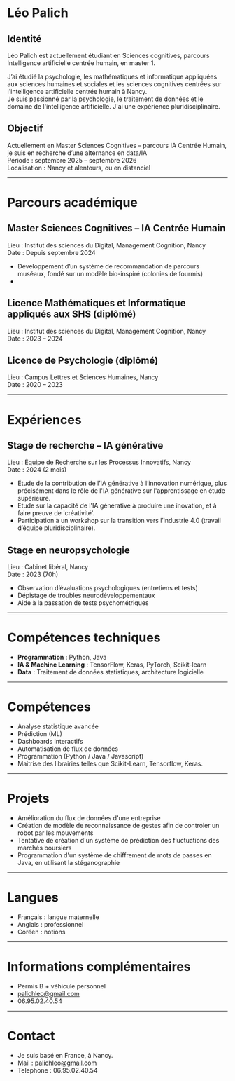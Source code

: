 #  Léo Palich
## Identité

Léo Palich est actuellement étudiant en Sciences cognitives, parcours Intelligence artificielle centrée humain, en master 1.

J’ai étudié la psychologie, les mathématiques et informatique appliquées aux sciences humaines et sociales et les sciences cognitives centrées sur l'intelligence artificielle centrée humain à Nancy.  
Je suis passionné par la psychologie, le traitement de données et le domaine de l'intelligence artificielle.
J'ai une expérience pluridisciplinaire.

##  Objectif
Actuellement en Master Sciences Cognitives – parcours IA Centrée Humain, je suis en recherche d’une alternance en data/IA  
Période : septembre 2025 – septembre 2026  
Localisation : Nancy et alentours, ou en distanciel

---

#  Parcours académique

## Master Sciences Cognitives – IA Centrée Humain 
Lieu : Institut des sciences du Digital, Management Cognition, Nancy  
Date : Depuis septembre 2024  
- Développement d’un système de recommandation de parcours muséaux, fondé sur un modèle bio-inspiré (colonies de fourmis)
- 

## Licence Mathématiques et Informatique appliqués aux SHS (diplômé)
Lieu : Institut des sciences du Digital, Management Cognition, Nancy  
Date : 2023 – 2024  

## Licence de Psychologie (diplômé)
Lieu : Campus Lettres et Sciences Humaines, Nancy  
Date : 2020 – 2023  


---

# Expériences

## Stage de recherche – IA générative  
Lieu : Équipe de Recherche sur les Processus Innovatifs, Nancy  
Date : 2024 (2 mois)  
- Étude de la contribution de l’IA générative à l’innovation numérique, plus précisément dans le rôle de l'IA générative sur l'apprentissage en étude supérieure.
- Etude sur la capacité de l'IA générative à produire une inovation, et à faire preuve de 'créativité'. 
- Participation à un workshop sur la transition vers l’industrie 4.0 (travail d’équipe pluridisciplinaire).

## Stage en neuropsychologie  
Lieu : Cabinet libéral, Nancy  
Date : 2023 (70h)  
- Observation d’évaluations psychologiques (entretiens et tests)  
- Dépistage de troubles neurodéveloppementaux
- Aide à la passation de tests psychométriques

---

# Compétences techniques

- **Programmation** : Python, Java  
- **IA & Machine Learning** : TensorFlow, Keras, PyTorch, Scikit-learn  
- **Data** : Traitement de données statistiques, architecture logicielle

---

# Compétences

- Analyse statistique avancée
- Prédiction (ML)
- Dashboards interactifs
- Automatisation de flux de données
- Programmation (Python / Java / Javascript)
- Maitrise des librairies telles que Scikit-Learn, Tensorflow, Keras.

---

# Projets

- Amélioration du flux de données d'une entreprise
- Création de modèle de reconnaissance de gestes afin de controler un robot par les mouvements
- Tentative de création d'un système de prédiction des fluctuations des marchés boursiers
- Programmation d'un système de chiffrement de mots de passes en Java, en utilisant la stéganographie

---

# Langues

- Français : langue maternelle  
- Anglais : professionnel  
- Coréen : notions

---

# Informations complémentaires

- Permis B + véhicule personnel  
- palichleo@gmail.com  
- 06.95.02.40.54  

---
# Contact

- Je suis basé en France, à Nancy.
- Mail : palichleo@gmail.com
- Telephone : 06.95.02.40.54